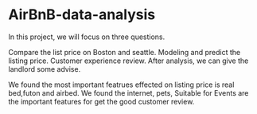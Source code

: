 # AirBnB-data-analysis
In this project, we will focus on three questions.

Compare the list price on Boston and seattle.
Modeling and predict the listing price.
Customer experience review.
After analysis, we can give the landlord some advise.


We found the most important featrues effected on listing price is real bed,futon and airbed.
We found the internet, pets, Suitable for Events are the important features for get the good customer review.
